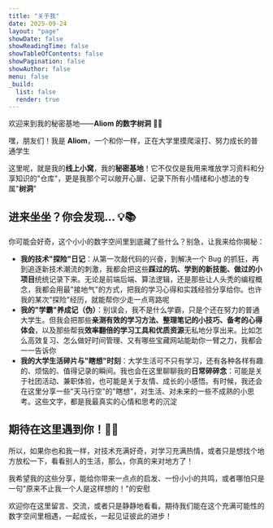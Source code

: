 ```yaml
---
title: "关于我"
date: 2025-09-24
layout: "page"
showDate: false
showReadingTime: false
showTableOfContents: false
showPagination: false
showAuthor: false
menu: false
_build:
  list: false
  render: true
---
```


欢迎来到我的秘密基地——**Aliom 的数字树洞** 🌳✨

嘿，朋友们！我是 **Aliom**，一个和你一样，正在大学里摸爬滚打、努力成长的普通学生

这里呢，就是我的**线上小窝**，我的**秘密基地**！它不仅仅是我用来堆放学习资料和分享知识的"仓库"，更是我那个可以敞开心扉、记录下所有小情绪和小想法的专属"**树洞**"



## 进来坐坐？你会发现... 💡📚



你可能会好奇，这个小小的数字空间里到底藏了些什么？别急，让我来给你揭秘：

- **我的技术"探险"日记**：从第一次敲代码的兴奋，到解决一个 Bug 的抓狂，再到追逐新技术潮流的刺激，我都会把这些**踩过的坑、学到的新技能、做过的小项目**统统记录下来。无论是前端后端、算法逻辑，还是那些让人头秃的编程概念，我都会用最"接地气"的方式，把我的学习心得和实践经验分享给你。也许我的某次"探险"经历，就能帮你少走一点弯路呢
- **我的"学霸"养成记（伪）**：别误会，我不是什么学霸，只是个还在努力的普通大学生。但我会把那些**亲测有效的学习方法、整理笔记的小技巧、备考的心得体会**，以及那些帮我**效率翻倍的学习工具和优质资源**无私地分享出来。比如怎么高效复习、怎么做好时间管理、又有哪些宝藏网站能助你一臂之力，我都会一一告诉你
- **我的大学生活碎片与"瞎想"时刻**：大学生活可不只有学习，还有各种各样有趣的、烦恼的、值得记录的瞬间。我也会在这里聊聊我的**日常碎碎念**：可能是关于社团活动、兼职体验，也可能是关于友情、成长的小感悟。有时候，我还会在这里分享一些"天马行空"的"瞎想"，对生活、对未来的一些不成熟的小思考。这些文字，都是我最真实的心情和思考的沉淀



## 期待在这里遇到你！🌱🤝



所以，如果你也和我一样，对技术充满好奇，对学习充满热情，或者只是想找个地方放松一下，看看别人的生活，那么，你真的来对地方了！

我希望我的这些分享，能给你带来一点点的启发、一份小小的共鸣，或者哪怕只是一句"原来不止我一个人是这样想的！"的安慰

欢迎你在这里留言、交流，或者只是静静地看看。期待我们能在这个充满可能性的数字空间里相遇，一起成长，一起见证彼此的进步！